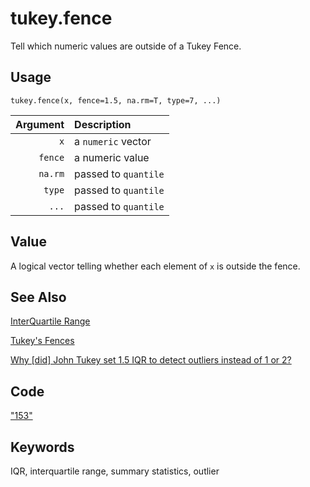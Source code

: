 tukey.fence
===========

Tell which numeric values are outside of a Tukey Fence.

Usage
-----

    tukey.fence(x, fence=1.5, na.rm=T, type=7, ...)

| Argument | Description          |
| -------: | :------------------- |
|      `x` | a `numeric` vector   |
|  `fence` | a numeric value      |
|  `na.rm` | passed to `quantile` |
|   `type` | passed to `quantile` |
|    `...` | passed to `quantile` |

Value
-----

A logical vector telling whether each element of `x` is outside the fence.

See Also
--------

[InterQuartile Range](http://sphweb.bumc.bu.edu/otlt/MPH-Modules/BS/BS704_SummarizingData/BS704_SummarizingData7.html)

[Tukey's Fences](https://en.wikipedia.org/wiki/Outlier#Tukey's_fences)

[Why \[did\] John Tukey set 1.5 IQR to detect outliers instead of 1 or 2?](https://math.stackexchange.com/questions/966331/why-john-tukey-set-1-5-iqr-to-detect-outliers-instead-of-1-or-2)

Code
----

["153"](../../../../1/5/3/0/tukey.fence.R)

Keywords
--------
 
IQR, interquartile range, summary statistics, outlier
